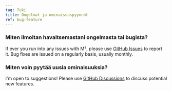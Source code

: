 ```yaml
---
tag: Tuki
title: Ongelmat ja ominaisuuspyynnöt
ref: bug-feature
---
```


### Miten ilmoitan havaitsemastani ongelmasta tai bugista?

If ever you run into any issues with M³, please use [GitHub Issues]({{site.github}}/issues/new?labels=bug,from+app&template=bug_report.md) to report it. Bug fixes are issued on a regularly basis, usually monthly.

### Miten voin pyytää uusia ominaisuuksia?

I'm open to suggestions! Please use [GitHub Discussions]({{site.github}}/discussions) to discuss potential new features.
